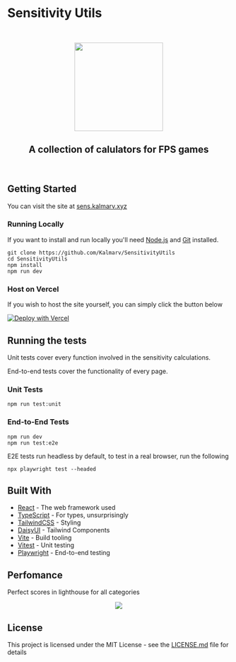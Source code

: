 # Sensitivity Utils

<br>
<p align="center">
  <img width="200" height="200" src="https://raw.githubusercontent.com/Kalmarv/SensitivityUtils/master/public/assets/pictures/android-chrome-512x512.png">
</p>
<h2 align="center">A collection of calulators for FPS games</h2>
<br>

## Getting Started

You can visit the site at [sens.kalmarv.xyz](https://sens.kalmarv.xyz/)

### Running Locally

If you want to install and run locally you'll need [Node.js](https://nodejs.org/) and [Git](https://git-scm.com/) installed.

```console
git clone https://github.com/Kalmarv/SensitivityUtils
cd SensitivityUtils
npm install
npm run dev
```

### Host on Vercel

If you wish to host the site yourself, you can simply click the button below

[![Deploy with Vercel](https://vercel.com/button)](https://vercel.com/new/clone?repository-url=https%3A%2F%2Fgithub.com%2FKalmarv%2FSensitivityUtils)

## Running the tests

Unit tests cover every function involved in the sensitivity calculations.

End-to-end tests cover the functionality of every page.

### Unit Tests

```console
npm run test:unit
```

### End-to-End Tests

```console
npm run dev
npm run test:e2e
```

E2E tests run headless by default, to test in a real browser, run the following

```console
npx playwright test --headed
```

## Built With

- [React](https://reactjs.org/) - The web framework used
- [TypeScript](https://www.typescriptlang.org/) - For types, unsurprisingly
- [TailwindCSS](https://tailwindcss.com/) - Styling
- [DaisyUI](https://daisyui.com/) - Tailwind Components
- [Vite](https://vitejs.dev/) - Build tooling
- [Vitest](https://vitest.dev/) - Unit testing
- [Playwright](https://playwright.dev/) - End-to-end testing

## Perfomance

Perfect scores in lighthouse for all categories

<p align="center">
  <img src="https://raw.githubusercontent.com/Kalmarv/SensitivityUtils/master/public/assets/pictures/lighthouseSensitivityUtils.png">
</p>

## License

This project is licensed under the MIT License - see the [LICENSE.md](LICENSE) file for details
